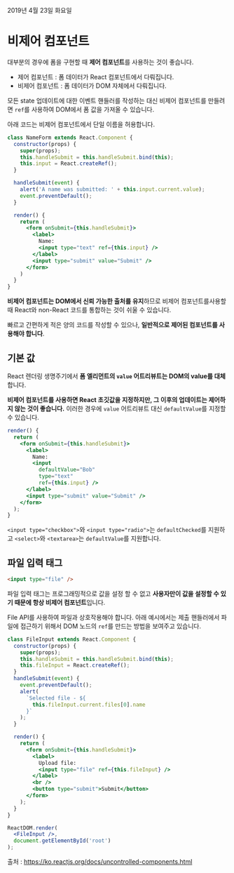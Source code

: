 2019년 4월 23일 화요일

# 비제어 컴포넌트

대부분의 경우에 폼을 구현할 때 **제어 컴포넌트**를 사용하는 것이 좋습니다. 

* 제어 컴포넌트 : 폼 데이터가 React 컴포넌트에서 다뤄집니다.
* 비제어 컴포넌트 : 폼 데이터가 DOM 자체에서 다뤄집니다.

모든 state 업데이트에 대한 이벤트 핸들러를 작성하는 대신 비제어 컴포넌트를 만들려면 `ref`를 사용하여 DOM에서 폼 값을 가져올 수 있습니다.

아래 코드는 비제어 컴포넌트에서 단일 이름을 허용합니다.

```jsx
class NameForm extends React.Component {
  constructor(props) {
    super(props);
    this.handleSubmit = this.handleSubmit.bind(this);
    this.input = React.createRef();
  }

  handleSubmit(event) {
    alert('A name was submitted: ' + this.input.current.value);
    event.preventDefault();
  }

  render() {
    return (
      <form onSubmit={this.handleSubmit}>
        <label>
          Name:
          <input type="text" ref={this.input} />
        </label>
        <input type="submit" value="Submit" />
      </form>
    )
  }
}
```

**비제어 컴포넌트는 DOM에서 신뢰 가능한 출처를 유지**하므로 비제어 컴포넌트를사용할 때 React와 non-React 코드를 통합하는 것이 쉬울 수 있습니다.

빠르고 간편하게 적은 양의 코드를 작성할 수 있으나, **일반적으로 제어된 컴포넌트를 사용해야 합니다**.

## 기본 값

React 렌더링 생명주기에서 **폼 엘리먼트의 `value` 어트리뷰트는 DOM의 value를 대체**합니다.

**비제어 컴포넌트를 사용하면 React 초깃값을 지정하지만, 그 이후의 업데이트는 제어하지 않는 것이 좋습니다.** 이러한 경우에 `value` 어트리뷰트 대신 `defaultValue`를 지정할 수 있습니다.

```jsx
render() {
  return (
    <form onSubmit={this.handleSubmit}>
      <label>
        Name:
        <input
          defaultValue="Bob"
          type="text"
          ref={this.input} />
      </label>
      <input type="submit" value="Submit" />
    </form>
  );
}
```
`<input type="checkbox">`와 `<input type="radio">`는 `defaultChecked`를 지원하고 `<select>`와 `<textarea>`는 `defaultValue`를 지원합니다.

## 파일 입력 태그

```html
<input type="file" />
```

파일 입력 태그는 프로그래밍적으로 값을 설정 할 수 없고 **사용자만이 값을 설정할 수 있기 때문에 항상 비제어 컴포넌트**입니다.

File API를 사용하여 파일과 상호작용해야 합니다. 아래 예시에서는 제출 핸들러에서 파일에 접근하기 위해서 DOM 노드의 `ref`를 만드는 방법을 보여주고 있습니다.

```jsx
class FileInput extends React.Component {
  constructor(props) {
    super(props);
    this.handleSubmit = this.handleSubmit.bind(this);
    this.fileInput = React.createRef();
  }
  handleSubmit(event) {
    event.preventDefault();
    alert(
      `Selected file - ${
        this.fileInput.current.files[0].name
      }`
    );
  }

  render() {
    return (
      <form onSubmit={this.handleSubmit}>
        <label>
          Upload file:
          <input type="file" ref={this.fileInput} />
        </label>
        <br />
        <button type="submit">Submit</button>
      </form>
    );
  }
}

ReactDOM.render(
  <FileInput />,
  document.getElementById('root')
);
```

출처 : https://ko.reactjs.org/docs/uncontrolled-components.html